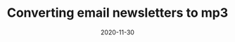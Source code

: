 ---
title: Converting email newsletters to mp3
date: "2020-11-30"
description: Combining Autocode, AWS Polly, Zapier, and Gmail to automatically convert newsletter emails to audio
imgUrl: "../hello-world/salty_egg.jpg"
published: false
---